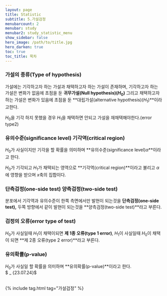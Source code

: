 ```yaml
---
layout: page
title: Statistic
subtitle: 5.가설검정
menubarcount: 2
menubar: study
menubar2: study_statistic_menu
show_sidebar: false
hero_image: /path/to/title.jpg
hero_darken: true
toc: true
toc_title: 목차
---
```


### **가설의 종류(Type of hypothesis)**

가설에는 기각하고자 하는 가설과 채택하고자 하는 가설이 존재하며, 기각하고자 하는 가설은 변화가 없음에 초점을 둔 **귀무가설(Null hypothesis)($H_0$)** 그리고 채택하고자 하는 가설은 변화가 있음에 초점을 둔 **대립가설(alternative hypothesis)($H_1$)**이라고한다.

$H_0$을 기각 하지 못했을 경우 $H_1$을 채택하면 안되고 가설을 재채택해야한다.(error type2)

### **유의수준(significance level) 기각역(critical region)**

$H_0$가 사실이지만 기각을 할 확률을 의미하며 **유의수준(significance level)$\alpha$**이라고 한다.

$H_0$가 기각되고 $H_1$가 채택되는 영역으로 **기각역(critical region)**이라고 불리고 $\alpha$에 영향을 받으며 $x$축의 집합이다.

### **단측검정(one-side test) 양측검정(two-side test)**

분포에서 기각역과 유의수준이 한쪽 측면에서만 발현이 되는것을 **단측검정(one-side test),** 두쪽 방향에서 같이 발현이 되는것을 **양측검정(two-side test)**라고 부른다.

### **검정의 오류(error type of test)**

$H_0$가 사실일때 $H_1$이 채택이되면 **제 1종 오류(type 1 error)**, $H_1$이 사실일때 $H_0$이 채택이 되면 **제 2종 오류(type 2 error)**라고 부른다.

### **유의확률(p-value)**

$H_0$가 사실일 할 확률을 의미하며 **유의확률(p-value)**이라고 한다.  
$ _ {23.07.24}$<br/><br/>

{% include tag.html tag="가설검정" %}